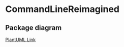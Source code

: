# CommandLineReimagined

## Package diagram
[PlantUML Link](https://groupeisagri-tools-plantuml-appservice.azurewebsites.net/uml/TLBBQiCm4BphAqJk-OL2Qre8v52Ij9UIms8lHaHUcPL22QN_NaUruvKitwHvx8pMzXT3FJ1q-WNgIylkIatbh6CT6CWF559G_g6gNTSx6h1Zk5dKZ7K0QYqgzJxueKMzUUxxZVvHMdyD9sjg2CRH-NxVKK26-dxVkzRKP_KhV9NhEg1cRmX7_mcvCmGscaVQfwPFuwzWH_t7hfhg-UWvmAq27morUHHF6GUa1ZagOWW5TjOYfuQtuUtuxVWo9GLZ_oDUgsEK9e_Ls-sJR5mWew-0oyebUgvRO9SBLakiaBEc4M4hadJbQwhvGwufvEBLl3cvgmmKCpCcxQJaK-My1PpxHAVbFXPa7Ag49e4VRMM33Cppaxlq5GXPhK2F_wiQ3_EmFm00)